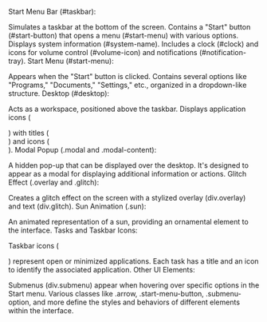 Start Menu Bar (#taskbar):

Simulates a taskbar at the bottom of the screen.
Contains a "Start" button (#start-button) that opens a menu (#start-menu) with various options.
Displays system information (#system-name).
Includes a clock (#clock) and icons for volume control (#volume-icon) and notifications (#notification-tray).
Start Menu (#start-menu):

Appears when the "Start" button is clicked.
Contains several options like "Programs," "Documents," "Settings," etc., organized in a dropdown-like structure.
Desktop (#desktop):

Acts as a workspace, positioned above the taskbar.
Displays application icons (<div class="application">) with titles (<div class="application-title">) and icons (<div class="application-icon">).
Modal Popup (.modal and .modal-content):

A hidden pop-up that can be displayed over the desktop.
It's designed to appear as a modal for displaying additional information or actions.
Glitch Effect (.overlay and .glitch):

Creates a glitch effect on the screen with a stylized overlay (div.overlay) and text (div.glitch).
Sun Animation (.sun):

An animated representation of a sun, providing an ornamental element to the interface.
Tasks and Taskbar Icons:

Taskbar icons (<div class="task">) represent open or minimized applications.
Each task has a title and an icon to identify the associated application.
Other UI Elements:

Submenus (div.submenu) appear when hovering over specific options in the Start menu.
Various classes like .arrow, .start-menu-button, .submenu-option, and more define the styles and behaviors of different elements within the interface.
